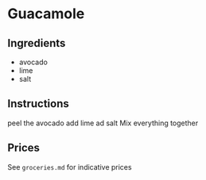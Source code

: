 # Guacamole
## Ingredients
* avocado
* lime
* salt
## Instructions
peel the avocado
add lime
ad  salt
Mix everything together

## Prices

See `groceries.md` for indicative prices
